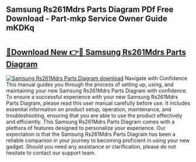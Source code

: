 ## Samsung Rs261Mdrs Parts Diagram PDf Free Download - Part-mkp Service Owner Guide mKDKq

# <h2><a href="http://dfhw17j.blite.top/?on=Samsung+Rs261Mdrs+Parts+Diagram">🔗Download New 👉🔴 Samsung Rs261Mdrs Parts Diagram</a></h2>

[![Samsung Rs261Mdrs Parts Diagram download](https://i.imgur.com/lujVjoI.png)](http://dfhw17j.blite.top/?on=Samsung+Rs261Mdrs+Parts+Diagram)
Navigate with Confidence This manual guides you through the process of setting up, using, and maintaining your new Samsung Rs261Mdrs Parts Diagram with confidence. To ensure a successful experience with your new Samsung Rs261Mdrs Parts Diagram, please read this user manual carefully before use. It includes essential information on product setup, operation, maintenance, and troubleshooting, ensuring that you are able to use the product effectively and efficiently. This Samsung Rs261Mdrs Parts Diagram comes with a plethora of features designed to personalize your experience. Our expectation is that the Samsung Rs261Mdrs Parts Diagram has been a reliable companion in your journey to becoming proficient in using your new gadget. Should you need any assistance or clarification, please do not hesitate to contact our support team.
